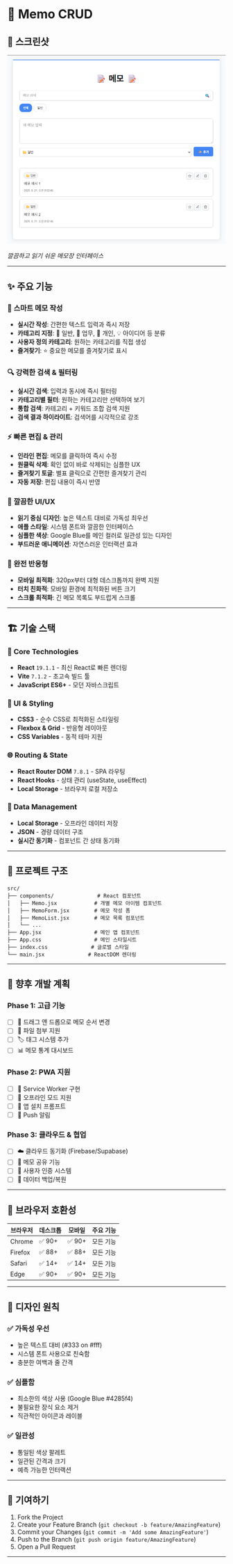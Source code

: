 # 📝 Memo CRUD

## 📸 스크린샷

![alt text](public/Memo.png)

*깔끔하고 읽기 쉬운 메모장 인터페이스*

---

## ✨ 주요 기능

### 📝 **스마트 메모 작성**
- **실시간 작성**: 간편한 텍스트 입력과 즉시 저장
- **카테고리 지정**: 📁 일반, 💼 업무, 👤 개인, 💡 아이디어 등 분류
- **사용자 정의 카테고리**: 원하는 카테고리를 직접 생성
- **즐겨찾기**: ⭐ 중요한 메모를 즐겨찾기로 표시

### 🔍 **강력한 검색 & 필터링**
- **실시간 검색**: 입력과 동시에 즉시 필터링
- **카테고리별 필터**: 원하는 카테고리만 선택하여 보기
- **통합 검색**: 카테고리 + 키워드 조합 검색 지원
- **검색 결과 하이라이트**: 검색어를 시각적으로 강조

### ⚡ **빠른 편집 & 관리**
- **인라인 편집**: 메모를 클릭하여 즉시 수정
- **원클릭 삭제**: 확인 없이 바로 삭제되는 심플한 UX
- **즐겨찾기 토글**: 별표 클릭으로 간편한 즐겨찾기 관리
- **자동 저장**: 편집 내용이 즉시 반영

### 🎨 **깔끔한 UI/UX**
- **읽기 중심 디자인**: 높은 텍스트 대비로 가독성 최우선
- **애플 스타일**: 시스템 폰트와 깔끔한 인터페이스
- **심플한 색상**: Google Blue를 메인 컬러로 일관성 있는 디자인
- **부드러운 애니메이션**: 자연스러운 인터랙션 효과

### 📱 **완전 반응형**
- **모바일 최적화**: 320px부터 대형 데스크톱까지 완벽 지원
- **터치 친화적**: 모바일 환경에 최적화된 버튼 크기
- **스크롤 최적화**: 긴 메모 목록도 부드럽게 스크롤

---

## 🏗️ 기술 스택

### 🔧 **Core Technologies**
- **React** `19.1.1` - 최신 React로 빠른 렌더링
- **Vite** `7.1.2` - 초고속 빌드 툴
- **JavaScript ES6+** - 모던 자바스크립트

### 🎨 **UI & Styling**
- **CSS3** - 순수 CSS로 최적화된 스타일링
- **Flexbox & Grid** - 반응형 레이아웃
- **CSS Variables** - 동적 테마 지원

### 🌐 **Routing & State**
- **React Router DOM** `7.8.1` - SPA 라우팅
- **React Hooks** - 상태 관리 (useState, useEffect)
- **Local Storage** - 브라우저 로컬 저장소

### 💾 **Data Management**
- **Local Storage** - 오프라인 데이터 저장
- **JSON** - 경량 데이터 구조
- **실시간 동기화** - 컴포넌트 간 상태 동기화

---

## 📁 프로젝트 구조

```
src/
├── components/              # React 컴포넌트
│   ├── Memo.jsx            # 개별 메모 아이템 컴포넌트
│   ├── MemoForm.jsx        # 메모 작성 폼
│   ├── MemoList.jsx        # 메모 목록 컴포넌트
│   └── ...
├── App.jsx                 # 메인 앱 컴포넌트
├── App.css                 # 메인 스타일시트
├── index.css              # 글로벌 스타일
└── main.jsx              # ReactDOM 렌더링
```

---

## 🎯 **향후 개발 계획**

### Phase 1: 고급 기능
- [ ] 🔄 드래그 앤 드롭으로 메모 순서 변경
- [ ] 📎 파일 첨부 지원
- [ ] 🏷️ 태그 시스템 추가
- [ ] 📊 메모 통계 대시보드

### Phase 2: PWA 지원
- [ ] 📱 Service Worker 구현
- [ ] 📴 오프라인 모드 지원
- [ ] 📲 앱 설치 프롬프트
- [ ] 🔔 Push 알림

### Phase 3: 클라우드 & 협업
- [ ] ☁️ 클라우드 동기화 (Firebase/Supabase)
- [ ] 👥 메모 공유 기능
- [ ] 🔐 사용자 인증 시스템
- [ ] 💾 데이터 백업/복원

---

## 📱 **브라우저 호환성**

| 브라우저 | 데스크톱 | 모바일 | 주요 기능 |
|---------|---------|--------|----------|
| Chrome  | ✅ 90+  | ✅ 90+ | 모든 기능 |
| Firefox | ✅ 88+  | ✅ 88+ | 모든 기능 |
| Safari  | ✅ 14+  | ✅ 14+ | 모든 기능 |
| Edge    | ✅ 90+  | ✅ 90+ | 모든 기능 |

---

## 🎨 **디자인 원칙**

### ✅ **가독성 우선**
- 높은 텍스트 대비 (#333 on #fff)
- 시스템 폰트 사용으로 친숙함
- 충분한 여백과 줄 간격

### ✅ **심플함**
- 최소한의 색상 사용 (Google Blue #4285f4)
- 불필요한 장식 요소 제거
- 직관적인 아이콘과 레이블

### ✅ **일관성**
- 통일된 색상 팔레트
- 일관된 간격과 크기
- 예측 가능한 인터랙션

---

## 🤝 **기여하기**

1. Fork the Project
2. Create your Feature Branch (`git checkout -b feature/AmazingFeature`)
3. Commit your Changes (`git commit -m 'Add some AmazingFeature'`)
4. Push to the Branch (`git push origin feature/AmazingFeature`)
5. Open a Pull Request

---
